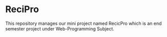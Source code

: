 # ReciPro
This repository manages our mini project named RecicPro which is an end semester project under Web-Programming Subject.
